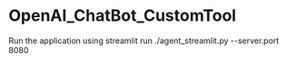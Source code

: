 # OpenAI_ChatBot_CustomTool
Run the application using streamlit run ./agent_streamlit.py --server.port 8080
